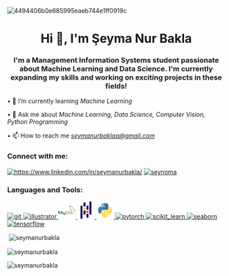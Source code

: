 ![4494406b0e685995eaeb744e1ff0919c](https://github.com/user-attachments/assets/156698e7-e6e0-462c-b724-3f3bcea2939b)


<h1 align="center">Hi 👋, I'm Şeyma Nur Bakla</h1>
<h3 align="center"> I'm a Management Information Systems student passionate about Machine Learning and Data Science. I'm currently expanding my skills and working on exciting projects in these fields!</h3>


•⁠  ⁠🌱 I’m currently learning *Machine Learning*

•⁠  ⁠💬 Ask me about *Machine Learning, Data Science, Computer Vision, Python Programming*

•⁠  ⁠📫 How to reach me *seymanurbaklaa@gmail.com*

<h3 align="left">Connect with me:</h3>
<p align="left">
<a href="https://linkedin.com/in/https://www.linkedin.com/in/seymanurbakla/" target="blank"><img align="center" src="https://raw.githubusercontent.com/rahuldkjain/github-profile-readme-generator/master/src/images/icons/Social/linked-in-alt.svg" alt="https://www.linkedin.com/in/seymanurbakla/" height="30" width="40" /></a>
<a href="https://kaggle.com/seynoma" target="blank"><img align="center" src="https://raw.githubusercontent.com/rahuldkjain/github-profile-readme-generator/master/src/images/icons/Social/kaggle.svg" alt="seynoma" height="30" width="40" /></a>
</p>

<h3 align="left">Languages and Tools:</h3>
<p align="left"> <a href="https://git-scm.com/" target="_blank" rel="noreferrer"> <img src="https://www.vectorlogo.zone/logos/git-scm/git-scm-icon.svg" alt="git" width="40" height="40"/> </a> <a href="https://www.adobe.com/in/products/illustrator.html" target="_blank" rel="noreferrer"> <img src="https://www.vectorlogo.zone/logos/adobe_illustrator/adobe_illustrator-icon.svg" alt="illustrator" width="40" height="40"/> </a> <a href="https://www.mysql.com/" target="_blank" rel="noreferrer"> <img src="https://raw.githubusercontent.com/devicons/devicon/master/icons/mysql/mysql-original-wordmark.svg" alt="mysql" width="40" height="40"/> </a> <a href="https://pandas.pydata.org/" target="_blank" rel="noreferrer"> <img src="https://raw.githubusercontent.com/devicons/devicon/2ae2a900d2f041da66e950e4d48052658d850630/icons/pandas/pandas-original.svg" alt="pandas" width="40" height="40"/> </a> <a href="https://www.python.org" target="_blank" rel="noreferrer"> <img src="https://raw.githubusercontent.com/devicons/devicon/master/icons/python/python-original.svg" alt="python" width="40" height="40"/> </a> <a href="https://pytorch.org/" target="_blank" rel="noreferrer"> <img src="https://www.vectorlogo.zone/logos/pytorch/pytorch-icon.svg" alt="pytorch" width="40" height="40"/> </a> <a href="https://scikit-learn.org/" target="_blank" rel="noreferrer"> <img src="https://upload.wikimedia.org/wikipedia/commons/0/05/Scikit_learn_logo_small.svg" alt="scikit_learn" width="40" height="40"/> </a> <a href="https://seaborn.pydata.org/" target="_blank" rel="noreferrer"> <img src="https://seaborn.pydata.org/_images/logo-mark-lightbg.svg" alt="seaborn" width="40" height="40"/> </a> <a href="https://www.tensorflow.org" target="_blank" rel="noreferrer"> <img src="https://www.vectorlogo.zone/logos/tensorflow/tensorflow-icon.svg" alt="tensorflow" width="40" height="40"/> </a> </p>

<p>&nbsp;<img align="center" src="https://github-readme-stats.vercel.app/api?username=seymanurbakla&show_icons=true&locale=en" alt="seymanurbakla" /></p>

<p><img align="center" src="https://github-readme-streak-stats.herokuapp.com/?user=seymanurbakla&" alt="seymanurbakla" /></p>

<p align="left"> <img src="https://komarev.com/ghpvc/?username=seymanurbakla&label=Profile%20views&color=0e75b6&style=flat" alt="seymanurbakla" /> </p>

